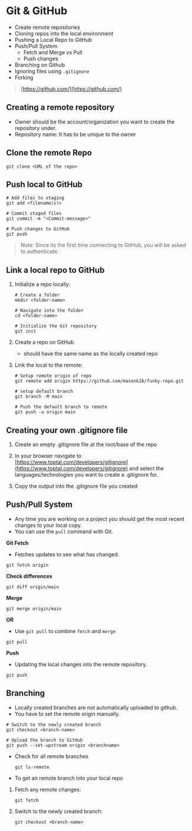 # Git & GitHub

- Create remote repositories
- Cloning repos into the local environment
- Pushing a Local Repo to GitHub
- Push/Pull System
    - Fetch and Merge vs Pull
    - Push changes
- Branching on Github
- Ignoring files using `.gitignore`
- Forking

> [https://github.com/](https://github.com/)

## Creating a remote repository

- Owner should be the account/organization you want to create the repository under.
- Repository name: It has to be unique to the owner

## Clone the remote Repo

```shell
git clone <URL of the repo>
```

## Push local to GitHub

```shell
# Add files to staging
git add <filename(s)>

# Commit staged files
git commit -m "<Commit-message>"

# Push changes to GitHub
git push
```

> Note: Since its the first time connecting to GitHub, you will be asked to authenticate.

## Link a local repo to GitHub

1. Initialize a repo locally:

    ```shell
    # Create a folder
    mkdir <folder-name>

    # Navigate into the folder
    cd <folder-name>

    # Initialize the Git repository
    git init
    ```

2. Create a repo on GitHub
    - should have the same name as the locally created repo

3. Link the local to the remote:

    ```shell
    # Setup remote origin of repo
    git remote add origin https://github.com/masonk16/funky-repo.git

    # setup default branch
    git branch -M main

    # Push the default branch to remote
    git push -u origin main
    ```

## Creating your own .gitignore file

1. Create an empty .gitignore file at the root/base of the repo

2. In your browser navigate to [https://www.toptal.com/developers/gitignore](https://www.toptal.com/developers/gitignore) and select the languages/technologies you want to create a .gitignore for.

3. Copy the output into the .gitignore file you created

## Push/Pull System

- Any time you are working on a project you should get the most recent changes to your local copy.
- You can use the `pull` command with Git.

**Git Fetch**

- Fetches updates to see what has changed.

```shell
git fetch origin
```

**Check differences**

```shell
git diff origin/main
```

**Merge**

```shell
git merge origin/main
```

**OR**

- Use `git pull` to combine `fetch` and `merge`

```shell
git pull
```


**Push**

- Updating the local changes into the remote repository.

```shell
git push
```

## Branching

- Locally created branches are not automatically uploaded to github.
- You have to set the remote origin manually.

```shell
# Switch to the newly created branch
git checkout <branch-name>

# Upload the branch to GitHub
git push --set-upstream origin <branchname>
```

- Check for all remote branches

    ```shell
    git ls-remote
    ```

- To get an remote branch into your local repo

1. Fetch any remote changes:

    ```shell
    git fetch
    ```

2. Switch to the newly created branch:

    ```shell
    git checkout <branch-name>
    ```